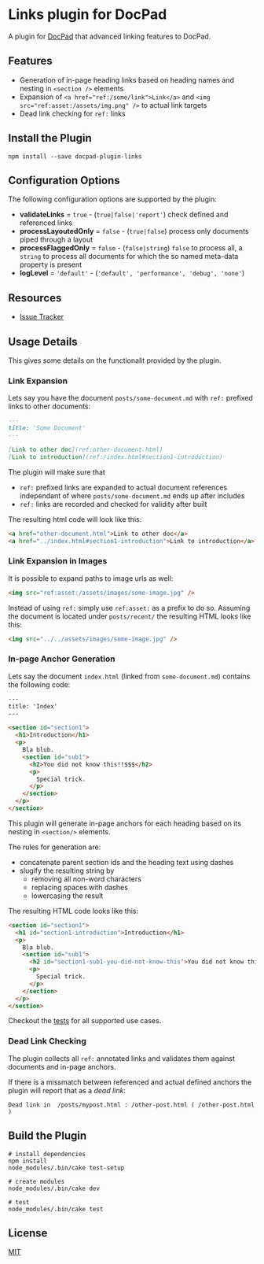 # Links plugin for DocPad

A plugin for [DocPad](http://docpad.org) that advanced linking features to DocPad. 


## Features

* Generation of in-page heading links based on heading names and nesting in `<section />` elements
* Expansion of `<a href="ref:/some/link">Link</a>` and `<img src="ref:asset:/assets/img.png" />` to actual link targets
* Dead link checking for `ref:` links


## Install the Plugin

```
npm install --save docpad-plugin-links
```


## Configuration Options

The following configuration options are supported by the plugin:

*   __validateLinks__ = `true` - (`true|false|'report'`) check defined and referenced links
*   __processLayoutedOnly__ = `false` - (`true|false`) process only documents piped through a layout
*   __processFlaggedOnly__ = `false` - (`false|string`) `false` to process all, a `string` to process all documents for which the so named meta-data property is present
*   __logLevel__ = `'default'` - (`'default', 'performance', 'debug', 'none'`)


## Resources

* [Issue Tracker](https://github.com/camunda/docpad-plugin-links/issues)


## Usage Details

This gives some details on the functionalit provided by the plugin.

### Link Expansion

Lets say you have the document `posts/some-document.md` with `ref:` prefixed links to other documents:

```markdown
---
title: 'Some Document'
---

[Link to other doc](ref:other-document.html)
[Link to introduction](ref:/index.html#section1-introduction)
```

The plugin will make sure that

*   `ref:` prefixed links are expanded to actual document references independant of where `posts/some-document.md` ends up after includes
*   `ref:` links are recorded and checked for validity after built

The resulting html code will look like this:

```html
<a href="other-document.html">Link to other doc</a>
<a href="../index.html#section1-introduction">Link to introduction</a>
```

### Link Expansion in Images

It is possible to expand paths to image urls as well:

```html
<img src="ref:asset:/assets/images/some-image.jpg" />
```

Instead of using `ref:` simply use `ref:asset:` as a prefix to do so. Assuming the document is located under `posts/recent/` the resulting HTML looks like this:

```html
<img src="../../assets/images/some-image.jpg" />
```

### In-page Anchor Generation

Lets say the document `index.html` (linked from `some-document.md`) contains the following code:

```html
---
title: 'Index'
---

<section id="section1">
  <h1>Introduction</h1>
  <p>
    Bla blub.
    <section id="sub1">
      <h2>You did not know this!!$$$</h2>
      <p>
        Special trick.
      </p>
    </section>
  </p>
</section>
```

This plugin will generate in-page anchors for each heading based on its nesting in `<section/>` elements. 

The rules for generation are:

*   concatenate parent section ids and the heading text using dashes
*   slugify the resulting string by
    * removing all non-word characters
    * replacing spaces with dashes
    * lowercasing the result

The resulting HTML code looks like this:

```html
<section id="section1">
  <h1 id="section1-introduction">Introduction</h1>
  <p>
    Bla blub.
    <section id="sub1">
      <h2 id="section1-sub1-you-did-not-know-this">You did not know this!!$$$</h2>
      <p>
        Special trick.
      </p>
    </section>
  </p>
</section>
```

Checkout the [tests](https://github.com/camunda/docpad-plugin-links/tree/master/test/src) for all supported use cases.

### Dead Link Checking

The plugin collects all `ref:` annotated links and validates them against documents and in-page anchors.

If there is a missmatch between referenced and actual defined anchors the plugin will report that as a *dead link*:

```
Dead link in  /posts/mypost.html : /other-post.html ( /other-post.html )
```


## Build the Plugin

```
# install dependencies
npm install
node_modules/.bin/cake test-setup

# create modules
node_modules/.bin/cake dev

# test
node_modules/.bin/cake test
```


## License

[MIT](http://creativecommons.org/licenses/MIT/)